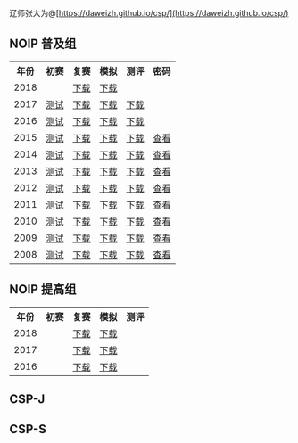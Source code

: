 辽师张大为@[https://daweizh.github.io/csp/](https://daweizh.github.io/csp/)

## NOIP 普及组

<table>
  <tr>
    <th>年份</th><th>初赛</th><th>复赛</th><th>模拟</th><th>测评</th><th>密码</th></tr>
  <tr><td>2018</td>
    <td></td>
    <td><a href='1.cspj/junior-rep-23-2017-C++.zip' target='_blank'>下载</a></td>
    <td><a href='1.cspj/junior-sim-23-2017-C++.zip' target='_blank'>下载</a></td>
    <td></td>
    <td></td>
  </tr>
  <tr>
    <td>2017</td>
    <td><a href='1.cspj/junior-23-C++2017-pre.html' target='_blank'>测试</a></td>
    <td><a href='1.cspj/junior-rep-23-2017-C++.zip' target='_blank'>下载</a></td>
    <td><a href='1.cspj/junior-sim-23-2017-C++.zip' target='_blank'>下载</a></td>
    <td><a href='1.cspj/junior-rep-23-2017-arbiter.zip' target='_blank'>下载</a></td>
    <td></td>
  </tr>
  <tr>
    <td>2016</td>
    <td><a href='1.cspj/junior-22-C++2016-pre.html' target='_blank'>测试</a></td>
    <td><a href='1.cspj/junior-rep-22-2016-C++.zip' target='_blank'>下载</a></td>
    <td><a href='1.cspj/junior-sim-22-2016-C++.zip' target='_blank'>下载</a></td>
    <td><a href='1.cspj/junior-rep-22-2016-arbiter.zip' target='_blank'>下载</a></td>
    <td></td>
  </tr>
  <tr>
    <td>2015</td>
    <td><a href='1.cspj/junior-21-C++2015-pre.html' target='_blank'>测试</a></td>
    <td><a href='1.cspj/junior-rep-21-2015-C++.zip' target='_blank'>下载</a></td>
    <td><a href='1.cspj/junior-sim-21-2015-C++.zip' target='_blank'>下载</a></td>
    <td><a href='1.cspj/junior-rep-21-2015-arbiter.zip' target='_blank'>下载</a></td>
    <td><a href='1.cspj/junior-psw-21-2015-C++.png' target='_blank'>查看</a></td>
  </tr>
  <tr>
    <td>2014</td>
    <td><a href='1.cspj/junior-20-C++2014-pre.html' target='_blank'>测试</a></td>
    <td><a href='1.cspj/junior-rep-20-2014-C++.zip' target='_blank'>下载</a></td>
    <td><a href='1.cspj/junior-sim-20-2014-C++.zip' target='_blank'>下载</a></td>
    <td><a href='1.cspj/junior-rep-20-2014-arbiter.zip' target='_blank'>下载</a></td>
    <td><a href='1.cspj/junior-psw-20-2014-C++.png' target='_blank'>查看</a></td>
  </tr>
  <tr>
    <td>2013</td>
    <td><a href='1.cspj/junior-19-C++2013-pre.html' target='_blank'>测试</a></td>
    <td><a href='1.cspj/junior-rep-19-2013-C++.zip' target='_blank'>下载</a></td>
    <td><a href='1.cspj/junior-sim-19-2013-C++.zip' target='_blank'>下载</a></td>
    <td><a href='1.cspj/junior-rep-19-2013-arbiter.zip' target='_blank'>下载</a></td>
    <td><a href='1.cspj/junior-psw-19-2013-C++.png' target='_blank'>查看</a></td>
  </tr>
  <tr>
    <td>2012</td>
    <td><a href='1.cspj/junior-18-C++2012-pre.html' target='_blank'>测试</a></td>
    <td><a href='1.cspj/junior-rep-18-2012-C++.zip' target='_blank'>下载</a></td>
    <td><a href='1.cspj/junior-sim-18-2012-C++.zip' target='_blank'>下载</a></td>
    <td><a href='1.cspj/junior-rep-18-2012-arbiter.zip' target='_blank'>下载</a></td>
    <td><a href='1.cspj/junior-psw-18-2012-C++.png' target='_blank'>查看</a></td>
  </tr>
  <tr>
    <td>2011</td>
    <td><a href='1.cspj/junior-17-C++2011-pre.html' target='_blank'>测试</a></td>
    <td><a href='1.cspj/junior-rep-17-2011-C++.zip' target='_blank'>下载</a></td>
    <td><a href='1.cspj/junior-sim-17-2011-C++.zip' target='_blank'>下载</a></td>
    <td><a href='1.cspj/junior-rep-17-2011-arbiter.zip' target='_blank'>下载</a></td>
    <td><a href='1.cspj/junior-psw-17-2011-C++.png' target='_blank'>查看</a></td>
  </tr>
  <tr>
    <td>2010</td>
    <td><a href='1.cspj/junior-16-C++2010-pre.html' target='_blank'>测试</a></td>
    <td><a href='1.cspj/junior-rep-16-2010-C++.zip' target='_blank'>下载</a></td>
    <td><a href='1.cspj/junior-sim-16-2010-C++.zip' target='_blank'>下载</a></td>
    <td><a href='1.cspj/junior-rep-16-2010-arbiter.zip' target='_blank'>下载</a></td>
    <td><a href='1.cspj/junior-psw-16-2010-C++.png' target='_blank'>查看</a></td>
  </tr>
  <tr>
    <td>2009</td>
    <td><a href='1.cspj/junior-15-C++2009-pre.html' target='_blank'>测试</a></td>
    <td><a href='1.cspj/junior-rep-15-2009-C++.zip' target='_blank'>下载</a></td>
    <td><a href='1.cspj/junior-sim-15-2009-C++.zip' target='_blank'>下载</a></td>
    <td><a href='1.cspj/junior-rep-15-2009-arbiter.zip' target='_blank'>下载</a></td>
    <td><a href='1.cspj/junior-psw-15-2009-C++.png' target='_blank'>查看</a></td>
  </tr>
  <tr>
    <td>2008</td>
    <td><a href='1.cspj/junior-14-C++2008-pre.html' target='_blank'>测试</a></td>
    <td><a href='1.cspj/junior-rep-14-2008-C++.zip' target='_blank'>下载</a></td>
    <td><a href='1.cspj/junior-sim-14-2008-C++.zip' target='_blank'>下载</a></td>
    <td><a href='1.cspj/junior-rep-14-2008-arbiter.zip' target='_blank'>下载</a></td>
    <td><a href='1.cspj/junior-psw-14-2008-C++.png' target='_blank'>查看</a></td>
  </tr>
</table>

## NOIP 提高组

<table>
  <tr>
    <th>年份</th><th>初赛</th><th>复赛</th><th>模拟</th><th>测评</th></tr>
  <tr><td>2018</td>
    <td></td>
    <td><a href='2.csps/senior-rep-24-2018-C++.zip' target='_blank'>下载</a></td>
    <td><a href='2.csps/senior-sim-24-2018-C++.zip' target='_blank'>下载</a></td>
    <td></td>
  </tr>
  <tr><td>2017</td>
    <td></td>
    <td><a href='2.csps/senior-rep-23-2017-C++.zip' target='_blank'>下载</a></td>
    <td><a href='2.csps/senior-sim-23-2017-C++.zip' target='_blank'>下载</a></td>
    <td></td>
  </tr>
  <tr><td>2016</td>
    <td></td>
    <td><a href='2.csps/senior-rep-22-2016-C++.zip' target='_blank'>下载</a></td>
    <td><a href='2.csps/senior-sim-22-2016-C++.zip' target='_blank'>下载</a></td>
    <td></td>
  </tr>
  
</table>


## CSP-J


## CSP-S

